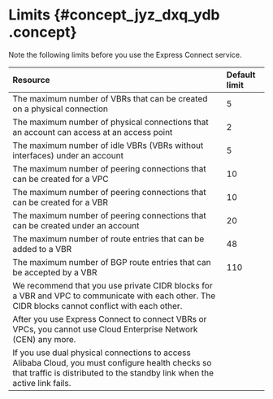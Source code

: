 # Limits {#concept_jyz_dxq_ydb .concept}

Note the following limits before you use the Express Connect service.

|Resource|Default limit|
|:-------|:------------|
|The maximum number of VBRs that can be created on a physical connection|5|
|The maximum number of physical connections that an account can access at an access point|2|
|The maximum number of idle VBRs \(VBRs without interfaces\) under an account|5|
|The maximum number of peering connections that can be created for a VPC|10|
|The maximum number of peering connections that can be created for a VBR|10|
|The maximum number of peering connections that can be created under an account|20|
|The maximum number of route entries that can be added to a VBR|48|
|The maximum number of BGP route entries that can be accepted by a VBR|110|
|We recommend that you use private CIDR blocks for a VBR and VPC to communicate with each other. The CIDR blocks cannot conflict with each other.|
|After you use Express Connect to connect VBRs or VPCs, you cannot use Cloud Enterprise Network \(CEN\) any more.|
|If you use dual physical connections to access Alibaba Cloud, you must configure health checks so that traffic is distributed to the standby link when the active link fails.|

